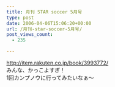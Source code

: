 ```yaml
---
title: 月刊 STAR soccer 5月号
type: post
date: 2006-04-06T15:06:20+00:00
url: /月刊-star-soccer-5月号/
post_views_count:
  - 235

---
```

<http://item.rakuten.co.jp/book/3993772/>  
みんな、かっこよすぎ！  
1回カンプノウに行ってみたいなぁ～